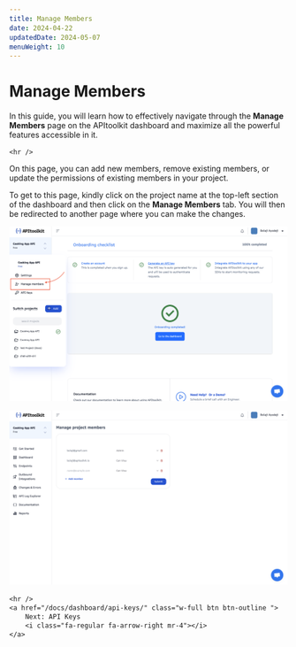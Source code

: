 ```yaml
---
title: Manage Members
date: 2024-04-22
updatedDate: 2024-05-07
menuWeight: 10
---
```


# Manage Members

In this guide, you will learn how to effectively navigate through the **Manage Members** page on the APItoolkit dashboard and maximize all the powerful features accessible in it.

```=html
<hr />
```

On this page, you can add new members, remove existing members, or update the permissions of existing members in your project.

To get to this page, kindly click on the project name at the top-left section of the dashboard and then click on the **Manage Members** tab. You will then be redirected to another page where you can make the changes.

![Screenshot of APItoolkit's manage members page](/docs/dashboard/manage-members/screen-1.png)

![Screenshot of APItoolkit's manage members page](/docs/dashboard/manage-members/screen-2.png)

```=html
<hr />
<a href="/docs/dashboard/api-keys/" class="w-full btn btn-outline ">
    Next: API Keys
    <i class="fa-regular fa-arrow-right mr-4"></i>
</a>
```
